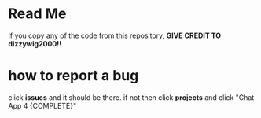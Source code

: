 # Read Me


If you copy any of the code from this repository, **GIVE CREDIT TO dizzywig2000!!**

# how to report a bug
click **issues** and it should be there. if not then click **projects** and click "Chat App 4 {COMPLETE}"

